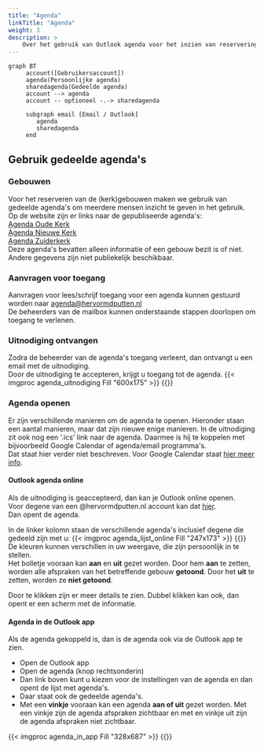 ```yaml
---
title: "Agenda"
linkTitle: "Agenda"
weight: 3
description: >
    Over het gebruik van Outlook agenda voor het inzien van reserveringen van de gebouwen
---
```



```mermaid
graph BT
     account([Gebruikersaccount])
     agenda(Persoonlijke agenda)
     sharedagenda(Gedeelde agenda)
     account --> agenda
     account -- optioneel -.-> sharedagenda
     
     subgraph email [Email / Outlook]
        agenda
        sharedagenda
     end
```

## Gebruik gedeelde agenda's


### Gebouwen

Voor het reserveren van de (kerk)gebouwen maken we gebruik van gedeelde agenda's om meerdere mensen inzicht te geven in het gebruik.   
Op de website zijn er links naar de gepubliseerde agenda's:   
[Agenda Oude Kerk](https://outlook.office365.com/owa/calendar/b2b69d4c6a01432490e2733b370558e3@hervormdputten.nl/a359f7f4eb8e4e1cb7f4f81be865d2f715074768253918405924/calendar.html)   
[Agenda Nieuwe Kerk](https://outlook.office365.com/owa/calendar/b2b69d4c6a01432490e2733b370558e3@hervormdputten.nl/1dec7561cb6242f4bd68849f113d1d0f6146224193471209464/calendar.html)   
[Agenda Zuiderkerk](https://outlook.office365.com/owa/calendar/b2b69d4c6a01432490e2733b370558e3@hervormdputten.nl/f97141721faa4ec48a5422d04f45151014755204048632537076/calendar.html)   
Deze agenda's bevatten alleen informatie of een gebouw bezit is of niet. Andere gegevens zijn niet publiekelijk beschikbaar.

### Aanvragen voor toegang
Aanvragen voor lees/schrijf toegang voor een agenda kunnen gestuurd worden naar agenda@hervormdputten.nl    
De beheerders van de mailbox kunnen onderstaande stappen doorlopen om toegang te verlenen.

### Uitnodiging ontvangen
Zodra de beheerder van de agenda's toegang verleent, dan ontvangt u een email met de uitnodiging.   
Door de uitnodiging te accepteren, krijgt u toegang tot de agenda.
{{< imgproc agenda_uitnodiging Fill "600x175" >}}
{{</imgproc >}}

### Agenda openen

Er zijn verschillende manieren om de agenda te openen. Hieronder staan een aantal manieren, maar dat zijn nieuwe enige manieren.
In de uitnodiging zit ook nog een '.ics' link naar de agenda. Daarmee is hij te koppelen met bijvoorbeeld Google Calendar of agenda/email programma's.  
Dat staat hier verder niet beschreven. Voor Google Calendar staat [hier meer info](https://support.google.com/calendar/answer/37100).

#### Outlook agenda online

Als de uitnodiging is geaccepteerd, dan kan je Outlook online openen.   
Voor degene van een @hervormdputten.nl account kan dat [hier](https://outlook.office.com/calendar/view/month).   
Dan opent de agenda.

In de linker kolomn staan de verschillende agenda's inclusief degene die gedeeld zijn met u:
{{< imgproc agenda_lijst_online Fill "247x173" >}}
{{</imgproc >}}
De kleuren kunnen verschillen in uw weergave, die zijn persoonlijk in te stellen.   
Het bolletje vooraan kan **aan** en **uit** gezet worden. Door hem **aan** te zetten, worden alle afspraken van het betreffende gebouw **getoond**.
Door het **uit** te zetten, worden ze **niet getoond**.

Door te klikken zijn er meer details te zien. Dubbel klikken kan ook, dan opent er een scherm met de informatie.

#### Agenda in de Outlook app

Als de agenda gekoppeld is, dan is de agenda ook via de Outlook app te zien.   
* Open de Outlook app
* Open de agenda (knop rechtsonderin)
* Dan link boven kunt u kiezen voor de instellingen van de agenda en dan opent de lijst met agenda's. 
* Daar staat ook de gedeelde agenda's. 
* Met een **vinkje** vooraan kan een agenda **aan of uit** gezet worden. Met een vinkje zijn de agenda afspraken zichtbaar en met en vinkje uit zijn de agenda afspraken niet zichtbaar.

{{< imgproc agenda_in_app Fill "328x687" >}}
{{</imgproc >}}


